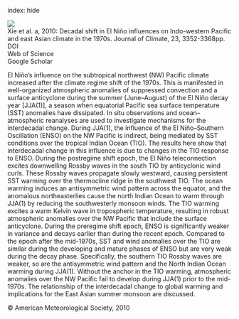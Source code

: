 index: hide

<div class="Citation">
    <div class="Citation-thumb CitationThumb-linked"  data-href="https://doi.org/10.1175/2010jcli3429.1">
      <img src="https://static.claimspace.cloud/climate-study-static/refs/thumbs/14/Xie_et_al_2010a-thumb.png" />
    </div>

  <div class="Citation-body">
    <div class="Citation-text">Xie et al. a, 2010: Decadal shift in El Niño influences on Indo-western Pacific and east Asian climate in the 1970s. <span class="Article-journal">Journal of Climate, </span><span class="Article-volume">23, </span>3352-3368pp.</div>
    <div class="Citation-links">
      <div class="CitationLink" data-href="https://doi.org/10.1175/2010jcli3429.1">
        <div class="CitationLink-icon CitationLink-Doi"></div>
        <div class="CitationLink-text">DOI</div>
      </div>
      <div class="CitationLink" data-href="http://cel.webofknowledge.com/InboundService.do?customersID=atyponcel&smartRedirect=yes&mode=FullRecord&IsProductCode=Yes&product=CEL&Init=Yes&Func=Frame&action=retrieve&SrcApp=literatum&SrcAuth=atyponcel&SID=7CNc3cIRaBKjGbSujFM&UT=WOS:000279785900011">
        <div class="CitationLink-icon CitationLink-Isi"></div>
        <div class="CitationLink-text">Web of Science</div>
      </div>
      <div class="CitationLink" data-href="https://scholar.google.com/scholar?q=10.1175/2010jcli3429.1">
        <div class="CitationLink-icon CitationLink-Scholar"></div>
        <div class="CitationLink-text">Google Scholar</div>
      </div>
    </div>
  </div>
</div>

El Niño’s influence on the subtropical northwest (NW) Pacific climate increased after the climate regime shift of the 1970s. This is manifested in well-organized atmospheric anomalies of suppressed convection and a surface anticyclone during the summer (June–August) of the El Niño decay year [JJA(1)], a season when equatorial Pacific sea surface temperature (SST) anomalies have dissipated. In situ observations and ocean–atmospheric reanalyses are used to investigate mechanisms for the interdecadal change. During JJA(1), the influence of the El Niño–Southern Oscillation (ENSO) on the NW Pacific is indirect, being mediated by SST conditions over the tropical Indian Ocean (TIO). The results here show that interdecadal change in this influence is due to changes in the TIO response to ENSO. During the postregime shift epoch, the El Niño teleconnection excites downwelling Rossby waves in the south TIO by anticyclonic wind curls. These Rossby waves propagate slowly westward, causing persistent SST warming over the thermocline ridge in the southwest TIO. The ocean warming induces an antisymmetric wind pattern across the equator, and the anomalous northeasterlies cause the north Indian Ocean to warm through JJA(1) by reducing the southwesterly monsoon winds. The TIO warming excites a warm Kelvin wave in tropospheric temperature, resulting in robust atmospheric anomalies over the NW Pacific that include the surface anticyclone. During the preregime shift epoch, ENSO is significantly weaker in variance and decays earlier than during the recent epoch. Compared to the epoch after the mid-1970s, SST and wind anomalies over the TIO are similar during the developing and mature phases of ENSO but are very weak during the decay phase. Specifically, the southern TIO Rossby waves are weaker, so are the antisymmetric wind pattern and the North Indian Ocean warming during JJA(1). Without the anchor in the TIO warming, atmospheric anomalies over the NW Pacific fail to develop during JJA(1) prior to the mid-1970s. The relationship of the interdecadal change to global warming and implications for the East Asian summer monsoon are discussed.

<div class="Citation-copy">
&copy; American Meteorological Society, 2010
</div>